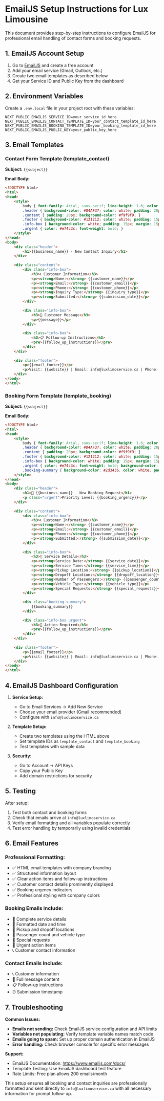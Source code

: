 # EmailJS Setup Instructions for Lux Limousine

This document provides step-by-step instructions to configure EmailJS for professional email handling of contact forms and booking requests.

## 1. EmailJS Account Setup

1. Go to [EmailJS](https://www.emailjs.com/) and create a free account
2. Add your email service (Gmail, Outlook, etc.)
3. Create two email templates as described below
4. Get your Service ID and Public Key from the dashboard

## 2. Environment Variables

Create a `.env.local` file in your project root with these variables:

```env
NEXT_PUBLIC_EMAILJS_SERVICE_ID=your_service_id_here
NEXT_PUBLIC_EMAILJS_CONTACT_TEMPLATE_ID=your_contact_template_id_here
NEXT_PUBLIC_EMAILJS_BOOKING_TEMPLATE_ID=your_booking_template_id_here
NEXT_PUBLIC_EMAILJS_PUBLIC_KEY=your_public_key_here
```

## 3. Email Templates

### Contact Form Template (template_contact)

**Subject:** `{{subject}}`

**Email Body:**
```html
<!DOCTYPE html>
<html>
<head>
    <style>
        body { font-family: Arial, sans-serif; line-height: 1.6; color: #333; }
        .header { background-color: #D4AF37; color: white; padding: 20px; text-align: center; }
        .content { padding: 20px; background-color: #f9f9f9; }
        .footer { background-color: #121212; color: white; padding: 15px; text-align: center; font-size: 12px; }
        .info-box { background-color: white; padding: 15px; margin: 15px 0; border-left: 4px solid #D4AF37; }
        .urgent { color: #e74c3c; font-weight: bold; }
    </style>
</head>
<body>
    <div class="header">
        <h1>{{business_name}} - New Contact Inquiry</h1>
    </div>
    
    <div class="content">
        <div class="info-box">
            <h3>📞 Customer Information</h3>
            <p><strong>Name:</strong> {{customer_name}}</p>
            <p><strong>Email:</strong> {{customer_email}}</p>
            <p><strong>Phone:</strong> {{customer_phone}}</p>
            <p><strong>Inquiry Type:</strong> {{inquiry_type}}</p>
            <p><strong>Submitted:</strong> {{submission_date}}</p>
        </div>
        
        <div class="info-box">
            <h3>💬 Customer Message</h3>
            <p>{{message}}</p>
        </div>
        
        <div class="info-box">
            <h3>📋 Follow-up Instructions</h3>
            <pre>{{follow_up_instructions}}</pre>
        </div>
    </div>
    
    <div class="footer">
        <p>{{email_footer}}</p>
        <p>Visit: {{website}} | Email: info@luxlimoservice.ca | Phone: (403) 605-8133</p>
    </div>
</body>
</html>
```

### Booking Form Template (template_booking)

**Subject:** `{{subject}}`

**Email Body:**
```html
<!DOCTYPE html>
<html>
<head>
    <style>
        body { font-family: Arial, sans-serif; line-height: 1.6; color: #333; }
        .header { background-color: #D4AF37; color: white; padding: 20px; text-align: center; }
        .content { padding: 20px; background-color: #f9f9f9; }
        .footer { background-color: #121212; color: white; padding: 15px; text-align: center; font-size: 12px; }
        .info-box { background-color: white; padding: 15px; margin: 15px 0; border-left: 4px solid #D4AF37; }
        .urgent { color: #e74c3c; font-weight: bold; background-color: #ffeaa7; padding: 10px; border-radius: 5px; }
        .booking-summary { background-color: #2d3436; color: white; padding: 15px; font-family: monospace; border-radius: 5px; }
    </style>
</head>
<body>
    <div class="header">
        <h1>🚗 {{business_name}} - New Booking Request</h1>
        <p class="urgent">Priority Level: {{booking_urgency}}</p>
    </div>
    
    <div class="content">
        <div class="info-box">
            <h3>📞 Customer Information</h3>
            <p><strong>Name:</strong> {{customer_name}}</p>
            <p><strong>Email:</strong> {{customer_email}}</p>
            <p><strong>Phone:</strong> {{customer_phone}}</p>
            <p><strong>Submitted:</strong> {{submission_date}}</p>
        </div>
        
        <div class="info-box">
            <h3>🚗 Service Details</h3>
            <p><strong>Service Date:</strong> {{service_date}}</p>
            <p><strong>Service Time:</strong> {{service_time}}</p>
            <p><strong>Pickup Location:</strong> {{pickup_location}}</p>
            <p><strong>Dropoff Location:</strong> {{dropoff_location}}</p>
            <p><strong>Number of Passengers:</strong> {{passenger_count}}</p>
            <p><strong>Vehicle Type:</strong> {{vehicle_type}}</p>
            <p><strong>Special Requests:</strong> {{special_requests}}</p>
        </div>
        
        <div class="booking-summary">
            {{booking_summary}}
        </div>
        
        <div class="info-box urgent">
            <h3>🔔 Action Required</h3>
            <pre>{{follow_up_instructions}}</pre>
        </div>
    </div>
    
    <div class="footer">
        <p>{{email_footer}}</p>
        <p>Visit: {{website}} | Email: info@luxlimoservice.ca | Phone: (403) 605-8133</p>
    </div>
</body>
</html>
```

## 4. EmailJS Dashboard Configuration

1. **Service Setup:**
   - Go to Email Services → Add New Service
   - Choose your email provider (Gmail recommended)
   - Configure with `info@luxlimoservice.ca`

2. **Template Setup:**
   - Create two templates using the HTML above
   - Set template IDs as `template_contact` and `template_booking`
   - Test templates with sample data

3. **Security:**
   - Go to Account → API Keys
   - Copy your Public Key
   - Add domain restrictions for security

## 5. Testing

After setup:
1. Test both contact and booking forms
2. Check that emails arrive at `info@luxlimoservice.ca`
3. Verify email formatting and all variables populate correctly
4. Test error handling by temporarily using invalid credentials

## 6. Email Features

### Professional Formatting:
- ✅ HTML email templates with company branding
- ✅ Structured information layout
- ✅ Clear action items and follow-up instructions
- ✅ Customer contact details prominently displayed
- ✅ Booking urgency indicators
- ✅ Professional styling with company colors

### Booking Emails Include:
- 🚗 Complete service details
- 📅 Formatted date and time
- 📍 Pickup and dropoff locations
- 👥 Passenger count and vehicle type
- 💬 Special requests
- 🔔 Urgent action items
- 📞 Customer contact information

### Contact Emails Include:
- 📞 Customer information
- 💬 Full message content
- 📋 Follow-up instructions
- ⏰ Submission timestamp

## 7. Troubleshooting

**Common Issues:**
- **Emails not sending:** Check EmailJS service configuration and API limits
- **Variables not populating:** Verify template variable names match code
- **Emails going to spam:** Set up proper domain authentication in EmailJS
- **Error handling:** Check browser console for specific error messages

**Support:**
- EmailJS Documentation: https://www.emailjs.com/docs/
- Template Testing: Use EmailJS dashboard test feature
- Rate Limits: Free plan allows 200 emails/month

This setup ensures all booking and contact inquiries are professionally formatted and sent directly to `info@luxlimoservice.ca` with all necessary information for prompt follow-up. 